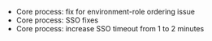- Core process: fix for environment-role ordering issue
- Core process: SSO fixes
- Core process: increase SSO timeout from 1 to 2 minutes
